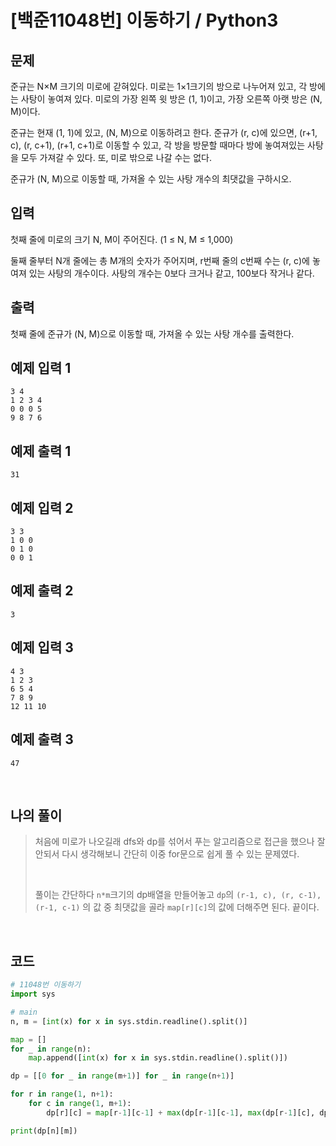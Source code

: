 # [백준11048번] 이동하기 / Python3

## 문제

준규는 N×M 크기의 미로에 갇혀있다. 미로는 1×1크기의 방으로 나누어져 있고, 각 방에는 사탕이 놓여져 있다. 미로의 가장 왼쪽 윗 방은 (1, 1)이고, 가장 오른쪽 아랫 방은 (N, M)이다.

준규는 현재 (1, 1)에 있고, (N, M)으로 이동하려고 한다. 준규가 (r, c)에 있으면, (r+1, c), (r, c+1), (r+1, c+1)로 이동할 수 있고, 각 방을 방문할 때마다 방에 놓여져있는 사탕을 모두 가져갈 수 있다. 또, 미로 밖으로 나갈 수는 없다.

준규가 (N, M)으로 이동할 때, 가져올 수 있는 사탕 개수의 최댓값을 구하시오.

## 입력

첫째 줄에 미로의 크기 N, M이 주어진다. (1 ≤ N, M ≤ 1,000)

둘째 줄부터 N개 줄에는 총 M개의 숫자가 주어지며, r번째 줄의 c번째 수는 (r, c)에 놓여져 있는 사탕의 개수이다. 사탕의 개수는 0보다 크거나 같고, 100보다 작거나 같다.

## 출력

첫째 줄에 준규가 (N, M)으로 이동할 때, 가져올 수 있는 사탕 개수를 출력한다.

## 예제 입력 1

```
3 4
1 2 3 4
0 0 0 5
9 8 7 6
```

## 예제 출력 1

```
31
```

## 예제 입력 2

```
3 3
1 0 0
0 1 0
0 0 1
```

## 예제 출력 2

```
3
```

## 예제 입력 3

```
4 3
1 2 3
6 5 4
7 8 9
12 11 10
```

## 예제 출력 3

```
47
```

<br>

## 나의 풀이

> 처음에 미로가 나오길래 dfs와 dp를 섞어서 푸는 알고리즘으로 접근을 했으나 잘 안되서 다시 생각해보니 간단히 이중 for문으로 쉽게 풀 수 있는 문제였다.
>
> <br>
>
> 풀이는 간단하다 `n*m`크기의 dp배열을 만들어놓고 `dp`의 `(r-1, c), (r, c-1), (r-1, c-1)` 의 값 중 최댓값을 골라 `map[r][c]`의 값에 더해주면 된다. 끝이다.

<br>

## 코드

```python
# 11048번 이동하기
import sys

# main
n, m = [int(x) for x in sys.stdin.readline().split()]

map = []
for _ in range(n):
    map.append([int(x) for x in sys.stdin.readline().split()])

dp = [[0 for _ in range(m+1)] for _ in range(n+1)]

for r in range(1, n+1):
    for c in range(1, m+1):
        dp[r][c] = map[r-1][c-1] + max(dp[r-1][c-1], max(dp[r-1][c], dp[r][c-1]))

print(dp[n][m])

```

